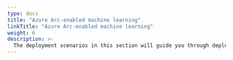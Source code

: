 ```yaml
---
type: docs
title: "Azure Arc-enabled machine learning"
linkTitle: "Azure Arc-enabled machine learning"
weight: 6
description: >-
  The deployment scenarios in this section will guide you through deploying and working with Azure Arc-enabled machine learning on Kubernetes.
---
```

